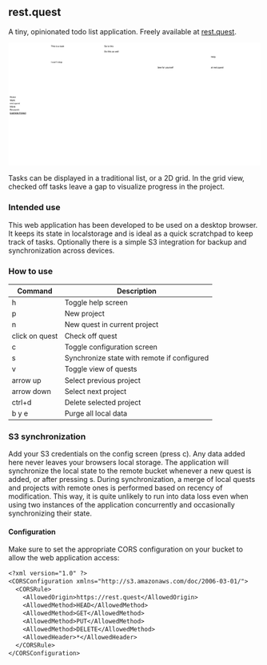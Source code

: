 ## rest.quest

A tiny, opinionated todo list application.
Freely available at [rest.quest](https://rest.quest).

![Screenshot of rest.quest](assets/Screenshot%202022-07-16%20at%2017.57.59.png)

Tasks can be displayed in a traditional list, or a 2D grid. In the grid view, checked off tasks leave a gap to visualize progress in the project.

### Intended use

This web application has been developed to be used on a desktop browser. It keeps its state in localstorage and is ideal as a quick scratchpad to keep track of tasks. Optionally there is a simple S3 integration for backup and synchronization across devices.

### How to use

| Command        | Description                                 |
| -------------- | ------------------------------------------- |
| h              | Toggle help screen                          |
| p              | New project                                 |
| n              | New quest in current project                |
| click on quest | Check off quest                             |
| c              | Toggle configuration screen                 |
| s              | Synchronize state with remote if configured |
| v              | Toggle view of quests                       |
| arrow up       | Select previous project                     |
| arrow down     | Select next project                         |
| ctrl+d         | Delete selected project                     |
| b y e          | Purge all local data                        |

### S3 synchronization

Add your S3 credentials on the config screen (press c). Any data added here never leaves your browsers local storage. The application will synchronize the local state to the remote bucket whenever a new quest is added, or after pressing s.
During synchronization, a merge of local quests and projects with remote ones is performed based on recency of modification. This way, it is quite unlikely to run into data loss even when using two instances of the application concurrently and occasionally synchronizing their state.

#### Configuration

Make sure to set the appropriate CORS configuration on your bucket to allow the web application access:

```
<?xml version="1.0" ?>
<CORSConfiguration xmlns="http://s3.amazonaws.com/doc/2006-03-01/">
  <CORSRule>
    <AllowedOrigin>https://rest.quest</AllowedOrigin>
    <AllowedMethod>HEAD</AllowedMethod>
    <AllowedMethod>GET</AllowedMethod>
    <AllowedMethod>PUT</AllowedMethod>
    <AllowedMethod>DELETE</AllowedMethod>
    <AllowedHeader>*</AllowedHeader>
  </CORSRule>
</CORSConfiguration>
```
